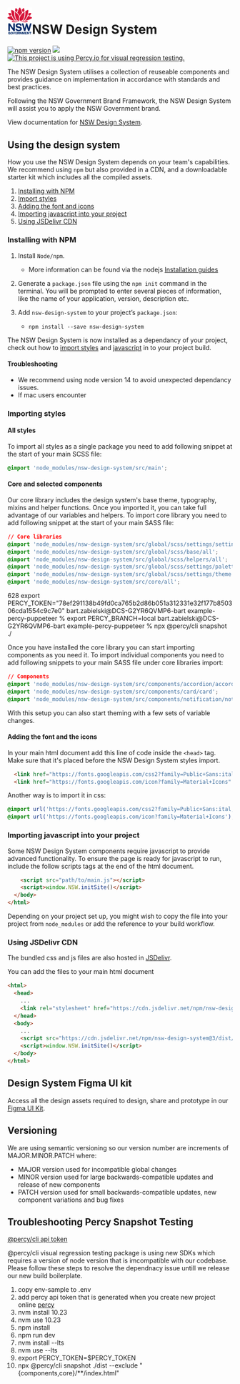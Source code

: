 

# <img src="src/assets/brand/logo.svg" width="55" alt="NSW Government">NSW Design System 

[![npm version](https://badge.fury.io/js/nsw-design-system.svg)](https://badge.fury.io/js/nsw-design-system)
[![](https://data.jsdelivr.com/v1/package/npm/nsw-design-system/badge)](https://www.jsdelivr.com/package/npm/nsw-design-system)
[![This project is using Percy.io for visual regression testing.](https://percy.io/static/images/percy-badge.svg)](https://percy.io/b183fe4d/nsw-design-system)

The NSW Design System utilises a collection of reuseable components and provides guidance on implementation in accordance with standards and best practices.

Following the NSW Government Brand Framework, the NSW Design System will assist you to apply the NSW Government brand.

View documentation for [NSW Design System](https://digitalnsw.github.io/nsw-design-system/).

## Using the design system

How you use the NSW Design System depends on your team's capabilities. We recommend using `npm` but also provided in a CDN, and a downloadable starter kit which includes all the compiled assets.

 1. [Installing with NPM](#installing-with-npm)
 2. [Import styles](#importing-all-styles)
 3. [Adding the font and icons](#adding-the-font-and-the-icons)
 4. [Importing javascript into your project](#importing-javascript-into-your-project)
 5. [Using JSDelivr CDN](#using-jsdelivr-cdn)

### Installing with NPM
1.  Install  `Node/npm`.

    -   More information can be found via the nodejs [Installation guides](https://nodejs.org/en/download/)

2.  Generate a `package.json` file using the `npm init` command in the terminal. You will be prompted to enter several pieces of information, like the name of your application, version, description etc.

4.  Add  `nsw-design-system`  to your project’s  `package.json`:
    - `npm install --save nsw-design-system`

The NSW Design System is now installed as a dependancy of your project, check out how to [import styles](#importing-styles-into-your-project) and [javascript](#importing-javascript-into-your-project) in to your project build.


#### Troubleshooting
- We recommend using node version 14 to avoid unexpected dependancy issues.
- If mac users encounter 

### Importing styles
#### All styles
To import all styles as a single package you need to add following snippet at the start of your main SCSS file:
```css
@import 'node_modules/nsw-design-system/src/main';
```

#### Core and selected components
Our core library includes the design system's base theme, typography, mixins and helper functions. Once you imported it, you can take full advantage of our variables and helpers. To import core library you need to add following snippet at the start of your main SASS file:

```css
// Core libraries
@import 'node_modules/nsw-design-system/src/global/scss/settings/settings';
@import 'node_modules/nsw-design-system/src/global/scss/base/all';
@import 'node_modules/nsw-design-system/src/global/scss/helpers/all';
@import 'node_modules/nsw-design-system/src/global/scss/settings/palette';
@import 'node_modules/nsw-design-system/src/global/scss/settings/theme';
@import 'node_modules/nsw-design-system/src/core/all';

```

  628  export PERCY_TOKEN="78ef291138b49fd0ca765b2d86b051a312331e32f177b850306cda1554c9c7e0"
bart.zabielski@DCS-G2YR6QVMP6-bart example-percy-puppeteer % export PERCY_BRANCH=local 
bart.zabielski@DCS-G2YR6QVMP6-bart example-percy-puppeteer % npx @percy/cli snapshot ./

Once you have installed the core library you can start importing components as you need it. To import individual components you need to add following snippets to your main SASS file under core libraries import:

```css
// Components
@import 'node_modules/nsw-design-system/src/components/accordion/accordion';
@import 'node_modules/nsw-design-system/src/components/card/card';
@import 'node_modules/nsw-design-system/src/components/notification/notification';
```

With this setup you can also start theming with a few sets of variable changes.

#### Adding the font and the icons
In your main html document add this line of code inside the `<head>` tag. Make sure that it's placed before the NSW Design System styles import.
```html
  <link href="https://fonts.googleapis.com/css2?family=Public+Sans:ital,wght@0,400;0,700;1,400&display=swap" rel="stylesheet">
  <link href="https://fonts.googleapis.com/icon?family=Material+Icons" rel="stylesheet">
```
Another way is to import it in css:
```css
@import url('https://fonts.googleapis.com/css2?family=Public+Sans:ital,wght@0,400;0,700;1,400&display=swap');
@import url('https://fonts.googleapis.com/icon?family=Material+Icons');
```
### Importing javascript into your project
Some NSW Design System components require javascript to provide advanced functionality. To ensure the page is ready for javascript to run, include the follow scripts tags at the end of the html document.
```html
    <script src="path/to/main.js"></script>
    <script>window.NSW.initSite()</script>
  </body>
</html>
```
Depending on your project set up, you might wish to copy the file into your project from `node_modules` or add the reference to your build workflow.


### Using JSDelivr CDN
The bundled css and js files are also hosted in [JSDelivr](https://www.jsdelivr.com).

You can add the files to your main html document
```html
<html>
  <head>
    ...
    <link rel="stylesheet" href="https://cdn.jsdelivr.net/npm/nsw-design-system@3/dist/css/main.css">
  </head>
  <body>
    ...
    <script src="https://cdn.jsdelivr.net/npm/nsw-design-system@3/dist/js/main.min.js"></script>
    <script>window.NSW.initSite()</script>
  </body>
</html>
```

## Design System Figma UI kit
Access all the design assets required to design, share and prototype in our [Figma UI Kit](https://digitalnsw.github.io/nsw-design-system/docs/content/design/figma-ui-kit.html).


## Versioning
We are using semantic versioning so our version number are increments of MAJOR.MINOR.PATCH where:
- MAJOR version used for incompatible global changes
- MINOR version used for large backwards-compatible updates and release of new components
- PATCH version used for small backwards-compatible updates, new component variations and bug fixes

## Troubleshooting Percy Snapshot Testing
[@percy/cli api token](https://docs.percy.io/docs/environment-variables)

@percy/cli visual regression testing package is using new SDKs which requires a version of node version that is imcompatible with our codebase. Please follow these steps to resolve the dependnacy issue untill we release our new build boilerplate.
1. copy env-sample to .env
2. add percy api token that is generated when you create new project online [percy](https://percy.io/)
3. nvm install 10.23 
4. nvm use 10.23
5. npm install 
6. npm run dev 
7. nvm install --lts
8. nvm use --lts
9. export PERCY_TOKEN=$PERCY_TOKEN
10. npx @percy/cli snapshot ./dist --exclude "{components,core}/**/index.html"

